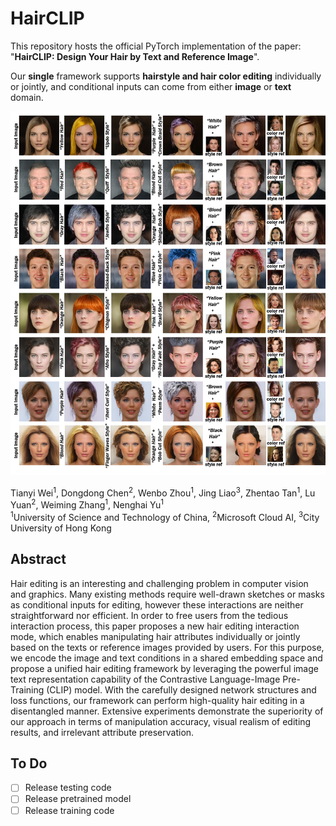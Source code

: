 # HairCLIP
This repository hosts the official PyTorch implementation of the paper: "**HairCLIP: Design Your Hair by Text and Reference Image**".

Our **single** framework supports **hairstyle and hair color editing** individually or jointly, and conditional inputs can come from either **image** or **text** domain. 

<img src='assets/teaser.png'>


Tianyi Wei<sup>1</sup>,
Dongdong Chen<sup>2</sup>,
Wenbo Zhou<sup>1</sup>,
Jing Liao<sup>3</sup>,
Zhentao Tan<sup>1</sup>,
Lu Yuan<sup>2</sup>, 
Weiming Zhang<sup>1</sup>, 
Nenghai Yu<sup>1</sup> <br>
<sup>1</sup>University of Science and Technology of China, <sup>2</sup>Microsoft Cloud AI, <sup>3</sup>City University of Hong Kong


## Abstract
Hair editing is an interesting and challenging problem in computer vision and graphics. Many existing methods require well-drawn sketches or masks as conditional inputs for editing, however these interactions are neither straightforward nor efficient. In order to free users from the tedious interaction process, this paper proposes a new hair editing interaction mode, which enables manipulating hair attributes individually or jointly based on the texts or reference images provided by users. For this purpose, we encode the image and text conditions in a shared embedding space and propose a unified hair editing framework by leveraging the powerful image text representation capability of the Contrastive Language-Image Pre-Training (CLIP) model. With the carefully designed network structures and loss functions, our framework can perform high-quality hair editing in a disentangled manner. Extensive experiments demonstrate the superiority of our approach in terms of manipulation accuracy, visual realism of editing results, and irrelevant attribute preservation.



## To Do
- [ ] Release testing code
- [ ] Release pretrained model
- [ ] Release training code
